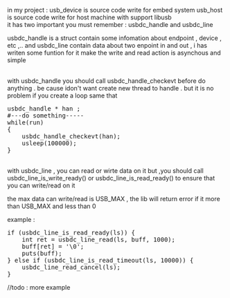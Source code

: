 </p>in my project : 
usb_device is source code write for embed system 
usb_host is source code write for host machine with support libusb
<br>
it has two important you must remember : usbdc_handle and usbdc_line

usbdc_handle is a struct contain some infomation about endpoint , device , etc ,..
and usbdc_line contain data about two enpoint in and out ,
i has writen some funtion for it make the write and read action is asynchous and simple 

<br>
with usbdc_handle you should call usbdc_handle_checkevt before do anything . be cause idon't want create new thread to handle . but it is no problem if you create a loop  same that
<pre>
usbdc_handle * han ;
#---do something-----
while(run)
{
	usbdc_handle_checkevt(han);
	usleep(100000);
}
</pre>
<br>
with usbdc_line , you can read or wirte data  on it but ,you should call usbdc_line_is_write_ready() or usbdc_line_is_read_ready()
to ensure that you can write/read on it

the max data can write/read is USB_MAX , the lib will return error if it more than USB_MAX and less than 0

example :
<pre>
if (usbdc_line_is_read_ready(ls)) {
	int ret = usbdc_line_read(ls, buff, 1000);
	buff[ret] = '\0';
	puts(buff);
} else if (usbdc_line_is_read_timeout(ls, 10000)) {
	usbdc_line_read_cancel(ls);
}
</pre>
//todo : more example
